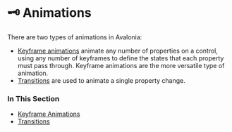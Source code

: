 # 🗝️ Animations

There are two types of animations in Avalonia:

* [Keyframe animations](keyframe-animations.md) animate any number of properties on a control, using any number of keyframes to define the states that each property must pass through. Keyframe animations are the more versatile type of animation.
* [Transitions](transitions.md) are used to animate a single property change.

### In This Section <a id="in-this-section"></a>

* [Keyframe Animations](keyframe-animations.md)
* [Transitions](transitions.md)



